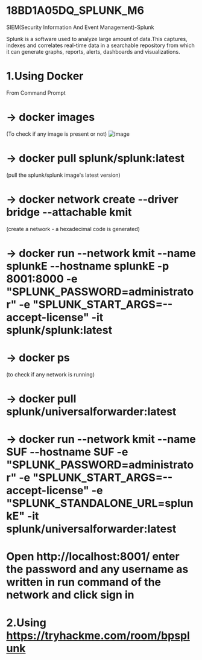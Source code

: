 # 18BD1A05DQ_SPLUNK_M6
SIEM(Security Information And Event Management)-Splunk


Splunk is a software used to analyze large amount of data.This captures, indexes and correlates real-time data in a searchable repository from which it can generate graphs, reports, alerts, dashboards and visualizations.

# 1.Using Docker
From Command Prompt

# -> docker images
(To check if any image is present or not)
![image](https://user-images.githubusercontent.com/72086151/124495655-01ed4980-ddd6-11eb-95aa-84b1e9222a82.png)

# -> docker pull splunk/splunk:latest
(pull the splunk/splunk image's latest version)

# -> docker network create --driver bridge --attachable kmit
(create a network - a hexadecimal code is generated)

# -> docker run --network kmit --name splunkE --hostname splunkE -p 8001:8000 -e "SPLUNK_PASSWORD=administrator" -e "SPLUNK_START_ARGS=--accept-license" -it splunk/splunk:latest

# -> docker ps
(to check if any network is running)

# -> docker pull splunk/universalforwarder:latest

# -> docker run --network kmit --name SUF --hostname SUF -e "SPLUNK_PASSWORD=administrator" -e "SPLUNK_START_ARGS=--accept-license" -e "SPLUNK_STANDALONE_URL=splunkE" -it splunk/universalforwarder:latest

# Open http://localhost:8001/ enter the password and any username as written in run command of the network and click sign in

# 2.Using https://tryhackme.com/room/bpsplunk
